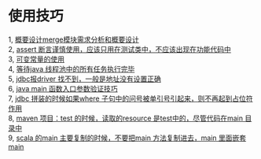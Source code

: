 # 使用技巧
1, [概要设计merge模块需求分析和概要设计](skill-Outlinedesign.md)   
2, [assert 断言谨慎使用，应该只用在测试类中，不应该出现在功能代码中](be-care-when-use-assert.md)  
3, [可变常量的使用](ke-bian-final-varialble.md)  
4, [等待java 线程池中的所有任务执行完毕](wait-all-thread-finish-pool.md)  
5, [jdbc报driver 找不到，一般是地址没有设置正确](can-not-find-driver.md)  
6, [java main 函数入口参数验证技巧](java-args-confirm.md)  
7, [jdbc 拼装的时候如果where 子句中的问号被单引号引起来，则不再起到占位符作用](sql-ping-zhuang-be-care.md)  
8, [maven 项目：test 的时候，读取的resource 是test中的，尽管代码在main 目录中](java-test-read-test-resource.md)  
9, [scala 的main 主要复制的时候，不要把main 方法复制进去，main 里面嵌套main]()















